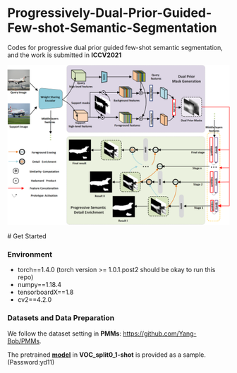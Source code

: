 # Progressively-Dual-Prior-Guided-Few-shot-Semantic-Segmentation
Codes for progressive dual prior guided few-shot semantic segmentation, and the work is submitted in **ICCV2021**

<p align="left">
<img src="img/chain10.png" alt="the overall network" width="900px">
</p>
# Get Started

### Environment
+ torch==1.4.0 (torch version >= 1.0.1.post2 should be okay to run this repo)
+ numpy==1.18.4
+ tensorboardX==1.8
+ cv2==4.2.0



### Datasets and Data Preparation

We follow the dataset setting in **PMMs**: https://github.com/Yang-Bob/PMMs. 

The pretrained [**model**](https://pan.baidu.com/s/1qn_AhDbV5Q5XM-PpuKrNqQ) in **VOC_split0_1-shot** is provided as a sample. (Password:yd11)
